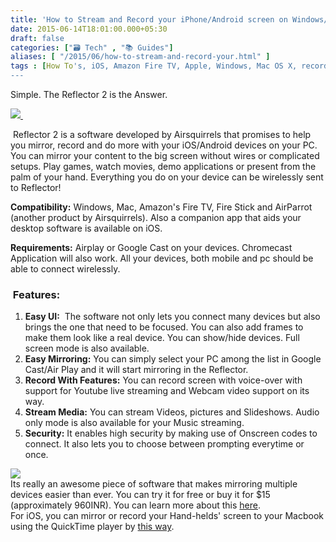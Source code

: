 ```yaml
---
title: 'How to Stream and Record your iPhone/Android screen on Windows/Mac'
date: 2015-06-14T18:01:00.000+05:30
draft: false
categories: ["🗃️ Tech" , "📚 Guides"]
aliases: [ "/2015/06/how-to-stream-and-record-your.html" ]
tags : [How To's, iOS, Amazon Fire TV, Apple, Windows, Mac OS X, record screen, smartphone, cast screen, Android]
---
```


Simple. The Reflector 2 is the Answer.  

[![](https://www.airsquirrels.com/images/feature-tile-mirroring.png) ](https://www.airsquirrels.com/images/feature-tile-mirroring.png)

 Reflector 2 is a software developed by Airsquirrels that promises to help you mirror, record and do more with your iOS/Android devices on your PC. You can mirror your content to the big screen without wires or complicated setups. Play games, watch movies, demo applications or present from the palm of your hand. Everything you do on your device can be wirelessly sent to Reflector!

  

**Compatibility:** Windows, Mac, Amazon's Fire TV, Fire Stick and AirParrot (another product by Airsquirrels). Also a companion app that aids your desktop software is available on iOS.

  

**Requirements:** Airplay or Google Cast on your devices. Chromecast Application will also work. All your devices, both mobile and pc should be able to connect wirelessly.

  

###  Features:

1.  **Easy UI:**  The software not only lets you connect many devices but also brings the one that need to be focused. You can also add frames to make them look like a real device. You can show/hide devices. Full screen mode is also available.
2.  **Easy Mirroring:** You can simply select your PC among the list in Google Cast/Air Play and it will start mirroring in the Reflector.
3.  **Record With Features:** You can record screen with voice-over with support for Youtube live streaming and Webcam video support on its way.
4.  **Stream Media:** You can stream Videos, pictures and Slideshows. Audio only mode is also available for your Music streaming.
5.  **Security:** It enables high security by making use of Onscreen codes to connect. It also lets you to choose between prompting everytime or once.

![](https://www.airsquirrels.com/images/feature-tile-security.png)  
Its really an awesome piece of software that makes mirroring multiple devices easier than ever. You can try it for free or buy it for $15 (approximately 960INR). You can learn more about this [here](https://www.airsquirrels.com/reflector/).  
For iOS, you can mirror or record your Hand-helds' screen to your Macbook using the QuickTime player by [this way](https://technologyinfinite.blogspot.in/2015/06/how-to-view-and-record-your-iphone.html).